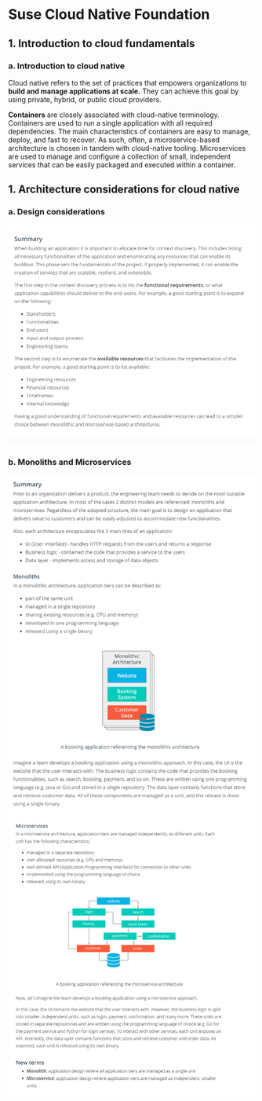 # Suse Cloud Native Foundation
## 1. Introduction to cloud fundamentals
### a. Introduction to cloud native
Cloud native refers to the set of practices that empowers organizations to <b>build and manage applications at scale.</b> 
They can achieve this goal by using private, hybrid, or public  cloud providers.

<b>Containers</b> are closely associated with cloud-native terminology. Containers are used to run a single application with 
all required dependencies. The main characteristics of containers are easy to manage, deploy, and fast to recover. 
As such, often, a microservice-based architecture is chosen in tandem with cloud-native tooling. Microservices are used
to manage and configure a collection of small, independent services that can be easily packaged and executed within a container.


## 1. Architecture considerations for cloud native
### a. Design considerations
![Summary](images/design_consideration.PNG "Summary")

### b. Monoliths and Microservices
![Summary](images/mono_micro_1.PNG "Summary")
![Summary](images/mono_micro_2.PNG "Summary")
